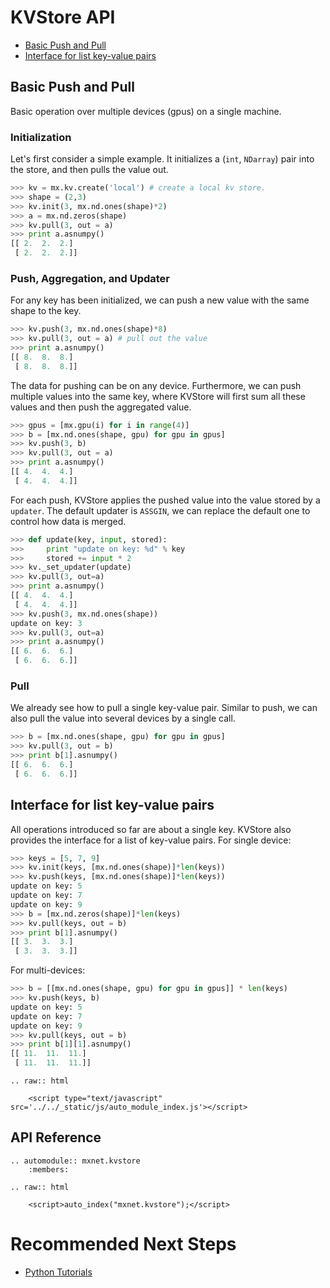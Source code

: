 KVStore API
===========

* [Basic Push and Pull](#basic-push-and-pull)
* [Interface for list key-value pairs](#interface-for-list-key-value-pairs)

## Basic Push and Pull

Basic operation over multiple devices (gpus) on a single machine.

### Initialization

Let's first consider a simple example. It initializes
a (`int`, `NDarray`) pair into the store, and then pulls the value out.

```python
>>> kv = mx.kv.create('local') # create a local kv store.
>>> shape = (2,3)
>>> kv.init(3, mx.nd.ones(shape)*2)
>>> a = mx.nd.zeros(shape)
>>> kv.pull(3, out = a)
>>> print a.asnumpy()
[[ 2.  2.  2.]
 [ 2.  2.  2.]]
```

### Push, Aggregation, and Updater

For any key has been initialized, we can push a new value with the same shape to the key.

```python
>>> kv.push(3, mx.nd.ones(shape)*8)
>>> kv.pull(3, out = a) # pull out the value
>>> print a.asnumpy()
[[ 8.  8.  8.]
 [ 8.  8.  8.]]
```

The data for pushing can be on any device. Furthermore, we can push multiple
values into the same key, where KVStore will first sum all these
values and then push the aggregated value.

```python
>>> gpus = [mx.gpu(i) for i in range(4)]
>>> b = [mx.nd.ones(shape, gpu) for gpu in gpus]
>>> kv.push(3, b)
>>> kv.pull(3, out = a)
>>> print a.asnumpy()
[[ 4.  4.  4.]
 [ 4.  4.  4.]]
```

For each push, KVStore applies the pushed value into the value stored by a
`updater`. The default updater is `ASSGIN`, we can replace the default one to
control how data is merged.

```python
>>> def update(key, input, stored):
>>>     print "update on key: %d" % key
>>>     stored += input * 2
>>> kv._set_updater(update)
>>> kv.pull(3, out=a)
>>> print a.asnumpy()
[[ 4.  4.  4.]
 [ 4.  4.  4.]]
>>> kv.push(3, mx.nd.ones(shape))
update on key: 3
>>> kv.pull(3, out=a)
>>> print a.asnumpy()
[[ 6.  6.  6.]
 [ 6.  6.  6.]]
```

### Pull

We already see how to pull a single key-value pair. Similar to push, we can also
pull the value into several devices by a single call.

```python
>>> b = [mx.nd.ones(shape, gpu) for gpu in gpus]
>>> kv.pull(3, out = b)
>>> print b[1].asnumpy()
[[ 6.  6.  6.]
 [ 6.  6.  6.]]
```

## Interface for list key-value pairs

All operations introduced so far are about a single key. KVStore also provides
the interface for a list of key-value pairs. For single device:

```python
>>> keys = [5, 7, 9]
>>> kv.init(keys, [mx.nd.ones(shape)]*len(keys))
>>> kv.push(keys, [mx.nd.ones(shape)]*len(keys))
update on key: 5
update on key: 7
update on key: 9
>>> b = [mx.nd.zeros(shape)]*len(keys)
>>> kv.pull(keys, out = b)
>>> print b[1].asnumpy()
[[ 3.  3.  3.]
 [ 3.  3.  3.]]
```

For multi-devices:

```python
>>> b = [[mx.nd.ones(shape, gpu) for gpu in gpus]] * len(keys)
>>> kv.push(keys, b)
update on key: 5
update on key: 7
update on key: 9
>>> kv.pull(keys, out = b)
>>> print b[1][1].asnumpy()
[[ 11.  11.  11.]
 [ 11.  11.  11.]]
```

```eval_rst
.. raw:: html

    <script type="text/javascript" src='../../_static/js/auto_module_index.js'></script>
```


## API Reference

```eval_rst
.. automodule:: mxnet.kvstore
    :members:

.. raw:: html

    <script>auto_index("mxnet.kvstore");</script>
```

# Recommended Next Steps
* [Python Tutorials](http://mxnet.io/tutorials/index.html#Python-Tutorials)
